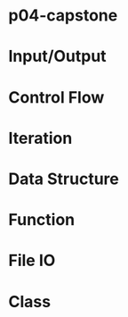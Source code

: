 # p04-capstone
# Input/Output
# Control Flow
# Iteration
# Data Structure
# Function
# File IO
# Class
